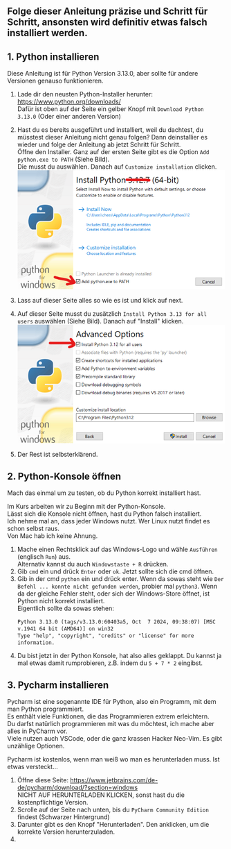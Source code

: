 
## Folge dieser Anleitung präzise und Schritt für Schritt, ansonsten wird definitiv etwas falsch installiert werden.

## 1. Python installieren

Diese Anleitung ist für Python Version 3.13.0, aber sollte für andere Versionen genauso funktionieren.

1. Lade dir den neusten Python-Installer herunter: https://www.python.org/downloads/ \
Dafür ist oben auf der Seite ein gelber Knopf mit `Download Python 3.13.0` (Oder einer anderen Version)

2. Hast du es bereits ausgeführt und installiert, weil du dachtest, du müsstest dieser Anleitung nicht genau folgen? Dann deinstallier es wieder und folge der Anleitung ab jetzt Schritt für Schritt.\
Öffne den Installer. Ganz auf der ersten Seite gibt es die Option `Add python.exe to PATH` (Siehe Bild).\
Die musst du auswählen. Danach auf `Customize installation` clicken.
    ![](/img/ErsteSeiteInstaller.png)

3. Lass auf dieser Seite alles so wie es ist und klick auf next.
4. Auf dieser Seite musst du zusätzlich `Install Python 3.13 for all users` auswählen (Siehe Bild). Danach auf "Install" klicken.
![](/img/DritteSeiteInstaller.png)
5. Der Rest ist selbsterklärend.

## 2. Python-Konsole öffnen

Mach das einmal um zu testen, ob du Python korrekt installiert hast.

Im Kurs arbeiten wir zu Beginn mit der Python-Konsole.\
Lässt sich die Konsole nicht öffnen, hast du Python falsch installiert.\
Ich nehme mal an, dass jeder Windows nutzt. Wer Linux nutzt findet es schon selbst raus.\
Von Mac hab ich keine Ahnung.

1. Mache einen Rechtsklick auf das Windows-Logo und wähle `Ausführen` (englisch `Run`) aus.\
Alternativ kannst du auch `Windowstaste + R` drücken.
2. Gib `cmd` ein und drück `Enter` oder `ok`. Jetzt sollte sich die cmd öffnen.
3. Gib in der cmd `python` ein und drück enter. Wenn da sowas steht wie `Der Befehl ... konnte nicht gefunden werden`, 
probier mal `python3`. Wenn da der gleiche Fehler steht, oder sich der Windows-Store öffnet, ist Python nicht korrekt installiert.\
Eigentlich sollte da sowas stehen:
    ```batch
    Python 3.13.0 (tags/v3.13.0:60403a5, Oct  7 2024, 09:38:07) [MSC v.1941 64 bit (AMD64)] on win32
    Type "help", "copyright", "credits" or "license" for more information. 
    ```
4. Du bist jetzt in der Python Konsole, hat also alles geklappt. Du kannst ja mal etwas damit rumprobieren, z.B. indem du `5 + 7 * 2` eingibst.


## 3. Pycharm installieren

Pycharm ist eine sogenannte IDE für Python, also ein Programm, mit dem man Python programmiert.\
Es enthält viele Funktionen, die das Programmieren extrem erleichtern.\
Du darfst natürlich programmieren mit was du möchtest, ich mache aber alles in PyCharm vor.\
Viele nutzen auch VSCode, oder die ganz krassen Hacker Neo-Vim. Es gibt unzählige Optionen.

Pycharm ist kostenlos, wenn man weiß wo man es herunterladen muss. Ist etwas versteckt...

1. Öffne diese Seite: https://www.jetbrains.com/de-de/pycharm/download/?section=windows \
NICHT AUF HERUNTERLADEN KLICKEN, sonst hast du die kostenpflichtige Version.
2. Scrolle auf der Seite nach unten, bis du `PyCharm Community Edition` findest (Schwarzer Hintergrund)
3. Darunter gibt es den Knopf "Herunterladen". Den anklicken, um die korrekte Version herunterzuladen.
4. 



